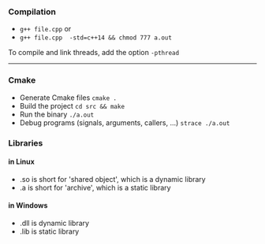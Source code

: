 ### Compilation
* `g++ file.cpp`
or
* `g++ file.cpp  -std=c++14 && chmod 777 a.out`

To compile and link threads, add the option `-pthread`

---
### Cmake
* Generate Cmake files `cmake .`
* Build the project `cd src && make`
* Run the binary `./a.out`
* Debug programs (signals, arguments, callers, ...) `strace ./a.out`

### Libraries
#### in Linux
* .so is short for 'shared object', which is a dynamic library
* .a is short for 'archive', which is a static library
#### in Windows
* .dll is dynamic library
* .lib is static library

